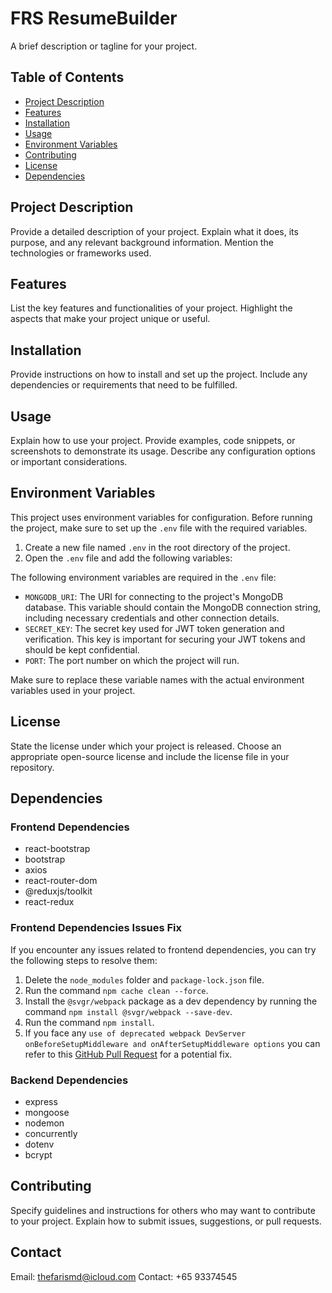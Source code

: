 # FRS ResumeBuilder

A brief description or tagline for your project.

## Table of Contents

- [Project Description](#project-description)
- [Features](#features)
- [Installation](#installation)
- [Usage](#usage)
- [Environment Variables](#environment-variables)
- [Contributing](#contributing)
- [License](#license)
- [Dependencies](#dependencies)

## Project Description

Provide a detailed description of your project. Explain what it does, its purpose, and any relevant background information. Mention the technologies or frameworks used.

## Features

List the key features and functionalities of your project. Highlight the aspects that make your project unique or useful.

## Installation

Provide instructions on how to install and set up the project. Include any dependencies or requirements that need to be fulfilled.

## Usage

Explain how to use your project. Provide examples, code snippets, or screenshots to demonstrate its usage. Describe any configuration options or important considerations.

## Environment Variables

This project uses environment variables for configuration. Before running the project, make sure to set up the `.env` file with the required variables.

1. Create a new file named `.env` in the root directory of the project.
2. Open the `.env` file and add the following variables:

The following environment variables are required in the `.env` file:

- `MONGODB_URI`: The URI for connecting to the project's MongoDB database. This variable should contain the MongoDB connection string, including necessary credentials and other connection details.
- `SECRET_KEY`: The secret key used for JWT token generation and verification. This key is important for securing your JWT tokens and should be kept confidential.
- `PORT`: The port number on which the project will run.

Make sure to replace these variable names with the actual environment variables used in your project.

## License

State the license under which your project is released. Choose an appropriate open-source license and include the license file in your repository.

## Dependencies

### Frontend Dependencies

- react-bootstrap
- bootstrap
- axios
- react-router-dom
- @reduxjs/toolkit
- react-redux

### Frontend Dependencies Issues Fix

If you encounter any issues related to frontend dependencies, you can try the following steps to resolve them:

1. Delete the `node_modules` folder and `package-lock.json` file.
2. Run the command `npm cache clean --force`.
3. Install the `@svgr/webpack` package as a dev dependency by running the command `npm install @svgr/webpack --save-dev`.
4. Run the command `npm install`.
5. If you face any `use of deprecated webpack DevServer onBeforeSetupMiddleware and onAfterSetupMiddleware options` you can refer to this [GitHub Pull Request](https://github.com/facebook/create-react-app/pull/11862/files/2dff88610f9ad215349424d1769b88e0a0d2fa1d) for a potential fix.

### Backend Dependencies

- express
- mongoose
- nodemon
- concurrently
- dotenv
- bcrypt

## Contributing

Specify guidelines and instructions for others who may want to contribute to your project. Explain how to submit issues, suggestions, or pull requests.

## Contact

Email: thefarismd@icloud.com
Contact: +65 93374545

